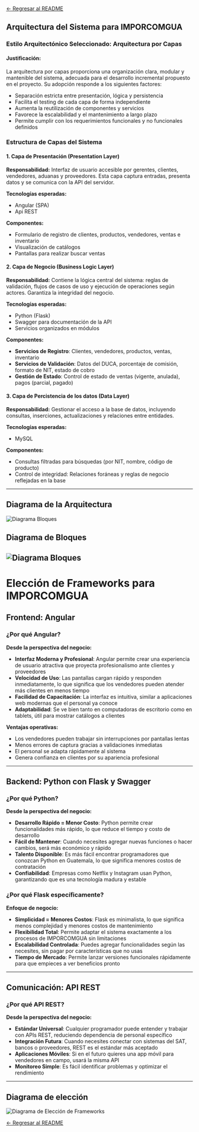 [← Regresar al README](../../../README.md)

## Arquitectura del Sistema para IMPORCOMGUA

### Estilo Arquitectónico Seleccionado: Arquitectura por Capas

#### Justificación:
La arquitectura por capas proporciona una organización clara, modular y mantenible del sistema, adecuada para el desarrollo incremental propuesto en el proyecto. Su adopción responde a los siguientes factores:

- Separación estricta entre presentación, lógica y persistencia
- Facilita el testing de cada capa de forma independiente
- Aumenta la reutilización de componentes y servicios
- Favorece la escalabilidad y el mantenimiento a largo plazo
- Permite cumplir con los requerimientos funcionales y no funcionales definidos

### Estructura de Capas del Sistema

#### 1. Capa de Presentación (Presentation Layer)

**Responsabilidad:**
Interfaz de usuario accesible por gerentes, clientes, vendedores, aduanas y proveedores. Esta capa captura entradas, presenta datos y se comunica con la API del servidor.

**Tecnologías esperadas:**
- Angular (SPA)
- Api REST



**Componentes:**
- Formulario de registro de clientes, productos, vendedores, ventas e inventario
- Visualización de catálogos
- Pantallas para realizar buscar ventas


#### 2. Capa de Negocio (Business Logic Layer)

**Responsabilidad:**
Contiene la lógica central del sistema: reglas de validación, flujos de casos de uso y ejecución de operaciones según actores. Garantiza la integridad del negocio.

**Tecnologías esperadas:**
- Python (Flask)
- Swagger para documentación de la API
- Servicios organizados en módulos

**Componentes:**
- **Servicios de Registro**: Clientes, vendedores, productos, ventas, inventario
- **Servicios de Validación**: Datos del DUCA, porcentaje de comisión, formato de NIT, estado de cobro
- **Gestión de Estado**: Control de estado de ventas (vigente, anulada), pagos (parcial, pagado)


#### 3. Capa de Percistencia de los datos (Data Layer)

**Responsabilidad:**
Gestionar el acceso a la base de datos, incluyendo consultas, inserciones, actualizaciones y relaciones entre entidades.

**Tecnologías esperadas:**
- MySQL


**Componentes:**
- Consultas filtradas para búsquedas (por NIT, nombre, código de producto)
- Control de integridad: Relaciones foráneas y reglas de negocio reflejadas en la base

---

## Diagrama de la Arquitectura

![Diagrama Bloques](/documentacion/Fase1/diagramas/arquitectura/diagrama_de_capas.png)

## Diagrama de Bloques

![Diagrama Bloques](/documentacion/Fase1/diagramas/arquitectura/diagrama_de_bloques.png)
---

# Elección de Frameworks para IMPORCOMGUA

## Frontend: Angular

### ¿Por qué Angular?

**Desde la perspectiva del negocio:**

- **Interfaz Moderna y Profesional**: Angular permite crear una experiencia de usuario atractiva que proyecta profesionalismo ante clientes y proveedores
- **Velocidad de Uso**: Las pantallas cargan rápido y responden inmediatamente, lo que significa que los vendedores pueden atender más clientes en menos tiempo
- **Facilidad de Capacitación**: La interfaz es intuitiva, similar a aplicaciones web modernas que el personal ya conoce
- **Adaptabilidad**: Se ve bien tanto en computadoras de escritorio como en tablets, útil para mostrar catálogos a clientes

**Ventajas operativas:**
- Los vendedores pueden trabajar sin interrupciones por pantallas lentas
- Menos errores de captura gracias a validaciones inmediatas
- El personal se adapta rápidamente al sistema
- Genera confianza en clientes por su apariencia profesional

---

## Backend: Python con Flask y Swagger 

### ¿Por qué Python?

**Desde la perspectiva del negocio:**

- **Desarrollo Rápido = Menor Costo**: Python permite crear funcionalidades más rápido, lo que reduce el tiempo y costo de desarrollo
- **Fácil de Mantener**: Cuando necesites agregar nuevas funciones o hacer cambios, será más económico y rápido
- **Talento Disponible**: Es más fácil encontrar programadores que conozcan Python en Guatemala, lo que significa menores costos de contratación
- **Confiabilidad**: Empresas como Netflix y Instagram usan Python, garantizando que es una tecnología madura y estable

### ¿Por qué Flask específicamente?

**Enfoque de negocio:**

- **Simplicidad = Menores Costos**: Flask es minimalista, lo que significa menos complejidad y menores costos de mantenimiento
- **Flexibilidad Total**: Permite adaptar el sistema exactamente a los procesos de IMPORCOMGUA sin limitaciones
- **Escalabilidad Controlada**: Puedes agregar funcionalidades según las necesites, sin pagar por características que no usas
- **Tiempo de Mercado**: Permite lanzar versiones funcionales rápidamente para que empieces a ver beneficios pronto

---

## Comunicación: API REST

### ¿Por qué API REST?

**Desde la perspectiva del negocio:**

- **Estándar Universal**: Cualquier programador puede entender y trabajar con APIs REST, reduciendo dependencia de personal específico
- **Integración Futura**: Cuando necesites conectar con sistemas del SAT, bancos o proveedores, REST es el estándar más aceptado
- **Aplicaciones Móviles**: Si en el futuro quieres una app móvil para vendedores en campo, usará la misma API
- **Monitoreo Simple**: Es fácil identificar problemas y optimizar el rendimiento

---

## Diagrama de elección 
![Diagrama de Elección de Frameworks](/documentacion/Fase1/diagramas/arquitectura/diagrama_eleccion_frameworks.png)

[← Regresar al README](../../../README.md)